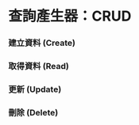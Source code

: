 # 查詢產生器：CRUD

### 建立資料 \(Create\) 

### 

### 取得資料 \(Read\) 

### 

### 更新 \(Update\)

### 

### 刪除 \(Delete\)



